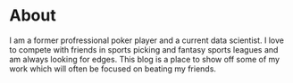 # About

I am a former profressional poker player and a current data scientist. I love to compete with friends in sports picking and fantasy sports leagues and am always looking for edges. This blog is a place to show off some of my work which will often be focused on beating my friends.
